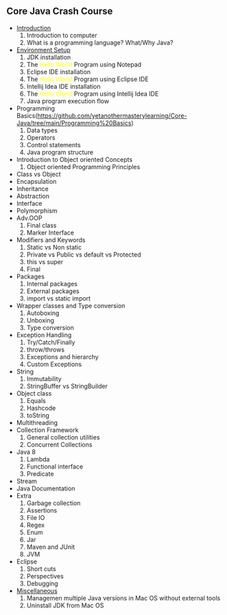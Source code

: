 ## Core Java Crash Course ##

- [Introduction](https://github.com/yetanothermasterylearning/Core-Java/tree/main/Introduction)
    1. Introduction to computer
    2. What is a  programming language? What/Why Java?
- [Environment Setup](https://github.com/yetanothermasterylearning/Core-Java/tree/main/Environment%20Setup)
    1. JDK installation
    2. The <span style="color:yellow">Hello World</span> Program using Notepad
    3. Eclipse IDE installation
    4. The <span style="color:yellow">Hello World</span> Program using Eclipse IDE
    5. Intellij Idea IDE installation
    6. The <span style="color:yellow">Hello World</span> Program using Intellij Idea IDE
    7. Java program execution flow
- Programming Basics(https://github.com/yetanothermasterylearning/Core-Java/tree/main/Programming%20Basics)
    1. Data types
    2. Operators
    3. Control statements
    4. Java program structure
- Introduction to Object oriented Concepts
    1. Object oriented Programming Principles
- Class vs Object
- Encapsulation
- Inheritance
- Abstraction
- Interface
- Polymorphism
- Adv.OOP
    1. Final class
    2. Marker Interface
- Modifiers and Keywords
    1. Static vs Non static
    2. Private vs Public vs default vs Protected
    3. this vs super
    4. Final
- Packages
    1. Internal packages
    2. External packages
    3. import vs static import
- Wrapper classes and Type conversion
    1. Autoboxing
    2. Unboxing
    3. Type conversion
- Exception Handling
    1. Try/Catch/Finally
    2. throw/throws
    3. Exceptions and hierarchy
    4. Custom Exceptions
- String
    1. Immutability
    2. StringBuffer vs StringBuilder
- Object class
    1. Equals
    2. Hashcode
    3. toString
- Multithreading
- Collection Framework
    1. General collection utilities
    2. Concurrent Collections
- Java 8
    1. Lambda
    2. Functional interface
    3. Predicate
- Stream
- Java Documentation
- Extra
    1. Garbage collection
    2. Assertions
    3. File IO
    4. Regex
    5. Enum
    6. Jar
    7. Maven and JUnit
    8. JVM
- Eclipse
    1. Short cuts
    2. Perspectives
    3. Debugging
- [Miscellaneous](https://github.com/yetanothermasterylearning/Core-Java/tree/main/Miscellaneous)
    1. Managemen multiple Java versions in Mac OS without external tools
    2. Uninstall JDK from Mac OS
